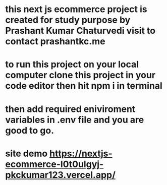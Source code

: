 # this next js ecommerce project is created for study purpose by Prashant Kumar Chaturvedi visit to contact prashantkc.me
# to run this project on your local computer clone this project in your code editor then hit npm i in terminal
# then add required eniviroment variables in .env file and you are good to go.
# site demo https://nextjs-ecommerce-l0t0ulgyj-pkckumar123.vercel.app/
